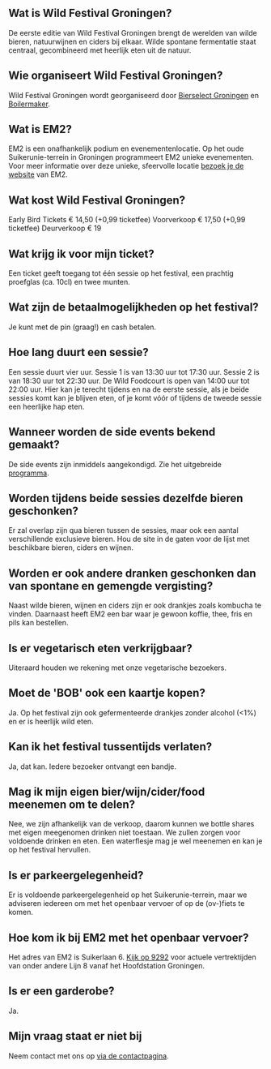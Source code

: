 ## Wat is Wild Festival Groningen?

De eerste editie van Wild Festival Groningen brengt de werelden van wilde bieren, natuurwijnen en ciders bij elkaar. Wilde spontane fermentatie staat centraal, gecombineerd met heerlijk eten uit de natuur.

## Wie organiseert Wild Festival Groningen?

Wild Festival Groningen wordt georganiseerd door <a href="http://www.bierselect.nl/" target="_blank">Bierselect Groningen</a> en <a href="https://www.boilermaker.nl/" target="_blank">Boilermaker</a>.

## Wat is EM2?

EM2 is een onafhankelijk podium en evenementenlocatie. Op het oude Suikerunie-terrein in Groningen programmeert EM2 unieke evenementen. Voor meer informatie over deze unieke, sfeervolle locatie <a href="https://em2groningen.nl/" target="_blank">bezoek je de website</a> van EM2.

## Wat kost Wild Festival Groningen?

Early Bird Tickets € 14,50 (+0,99 ticketfee)
Voorverkoop € 17,50 (+0,99 ticketfee)
Deurverkoop € 19

## Wat krijg ik voor mijn ticket?

Een ticket geeft toegang tot één sessie op het festival, een prachtig proefglas (ca. 10cl) en twee munten.

## Wat zijn de betaalmogelijkheden op het festival?

Je kunt met de pin (graag!) en cash betalen.

## Hoe lang duurt een sessie?

Een sessie duurt vier uur. Sessie 1 is van 13:30 uur tot 17:30 uur. Sessie 2 is van 18:30 uur tot 22:30 uur.
De Wild Foodcourt is open van 14:00 uur tot 22:00 uur. Hier kan je terecht tijdens en na de eerste sessie, als je beide sessies komt kan je blijven eten, of je komt vóór of tijdens de tweede sessie een heerlijke hap eten.

## Wanneer worden de side events bekend gemaakt?

De side events zijn inmiddels aangekondigd. Zie het uitgebreide [programma](/programma/).

## Worden tijdens beide sessies dezelfde bieren geschonken?

Er zal overlap zijn qua bieren tussen de sessies, maar ook een aantal verschillende exclusieve bieren.
Hou de site in de gaten voor de lijst met beschikbare bieren, ciders en wijnen.

## Worden er ook andere dranken geschonken dan van spontane en gemengde vergisting?

Naast wilde bieren, wijnen en ciders zijn er ook drankjes zoals kombucha te vinden. Daarnaast heeft EM2 een bar waar je gewoon koffie, thee, fris en pils kan bestellen.

## Is er vegetarisch eten verkrijgbaar?

Uiteraard houden we rekening met onze vegetarische bezoekers.

## Moet de 'BOB' ook een kaartje kopen?

Ja. Op het festival zijn ook gefermenteerde drankjes zonder alcohol (<1%) en er is heerlijk wild eten.

## Kan ik het festival tussentijds verlaten?

Ja, dat kan. Iedere bezoeker ontvangt een bandje.

## Mag ik mijn eigen bier/wijn/cider/food meenemen om te delen?

Nee, we zijn afhankelijk van de verkoop, daarom kunnen we bottle shares met eigen meegenomen drinken niet toestaan. We zullen zorgen voor voldoende drinken en eten.
Een waterflesje mag je wel meenemen en kan je op het festival hervullen.

## Is er parkeergelegenheid?

Er is voldoende parkeergelegenheid op het Suikerunie-terrein, maar we adviseren iedereen om met het openbaar vervoer of op de (ov-)fiets te komen.

## Hoe kom ik bij EM2 met het openbaar vervoer?

Het adres van EM2 is Suikerlaan 6. <a href="https://9292.nl/reisadvies/groningen_bushalte-hoofdstation/groningen_suikerlaan-6/vertrek" target="_blank">Kijk op 9292</a> voor actuele vertrektijden van onder andere Lijn 8 vanaf het Hoofdstation Groningen.

## Is er een garderobe?

Ja.

## Mijn vraag staat er niet bij

Neem contact met ons op [via de contactpagina](/contact/).
